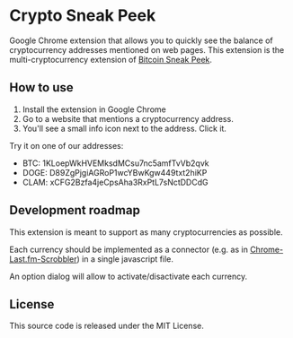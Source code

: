 Crypto Sneak Peek
=================

Google Chrome extension that allows you to quickly see the balance of cryptocurrency addresses mentioned on web pages. This extension is the multi-cryptocurrency extension of [Bitcoin Sneak Peek](https://github.com/steven2358/CryptoSneakPeek).

How to use
----------

1. Install the extension in Google Chrome
2. Go to a website that mentions a cryptocurrency address.
3. You'll see a small info icon next to the address. Click it.

Try it on one of our addresses:
- BTC: 1KLoepWkHVEMksdMCsu7nc5amfTvVb2qvk
- DOGE: D89ZgPjgiAGRoP1wcYBwKgw449txt2hiKP
- CLAM: xCFG2Bzfa4jeCpsAha3RxPtL7sNctDDCdG

Development roadmap
-------------------

This extension is meant to support as many cryptocurrencies as possible.

Each currency should be implemented as a connector (e.g. as in [Chrome-Last.fm-Scrobbler](https://github.com/david-sabata/Chrome-Last.fm-Scrobbler)) in a single javascript file.

An option dialog will allow to activate/disactivate each currency.

License
-------

This source code is released under the MIT License.
